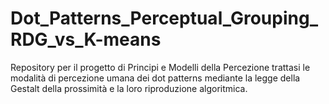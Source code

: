 # Dot_Patterns_Perceptual_Grouping_RDG_vs_K-means
Repository per il progetto di Principi e Modelli della Percezione trattasi le modalità di percezione umana dei dot patterns mediante la legge della Gestalt della prossimità e la loro riproduzione algoritmica.
